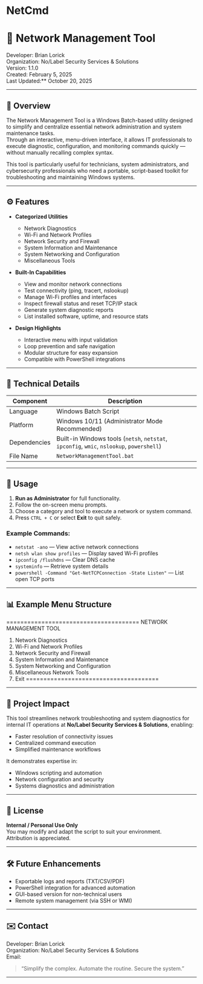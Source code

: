 # NetCmd
# 🧩 Network Management Tool
Developer: Brian Lorick  
Organization: No/Label Security Services & Solutions  
Version: 1.1.0  
Created: February 5, 2025  
Last Updated:** October 20, 2025  

---

## 📘 Overview
The Network Management Tool is a Windows Batch-based utility designed to simplify and centralize essential network administration and system maintenance tasks.  
Through an interactive, menu-driven interface, it allows IT professionals to execute diagnostic, configuration, and monitoring commands quickly — without manually recalling complex syntax.

This tool is particularly useful for technicians, system administrators, and cybersecurity professionals who need a portable, script-based toolkit for troubleshooting and maintaining Windows systems.

---

## ⚙️ Features
- **Categorized Utilities**
  - Network Diagnostics  
  - Wi-Fi and Network Profiles  
  - Network Security and Firewall  
  - System Information and Maintenance  
  - System Networking and Configuration  
  - Miscellaneous Tools  

- **Built-In Capabilities**
  - View and monitor network connections  
  - Test connectivity (ping, tracert, nslookup)  
  - Manage Wi-Fi profiles and interfaces  
  - Inspect firewall status and reset TCP/IP stack  
  - Generate system diagnostic reports  
  - List installed software, uptime, and resource stats  

- **Design Highlights**
  - Interactive menu with input validation  
  - Loop prevention and safe navigation  
  - Modular structure for easy expansion  
  - Compatible with PowerShell integrations  

---

## 🧠 Technical Details
| Component | Description |
|------------|-------------|
| Language | Windows Batch Script |
| Platform | Windows 10/11 (Administrator Mode Recommended) |
| Dependencies | Built-in Windows tools (`netsh`, `netstat`, `ipconfig`, `wmic`, `nslookup`, `powershell`) |
| File Name | `NetworkManagementTool.bat` |

---

## 🚀 Usage
1. **Run as Administrator** for full functionality.  
2. Follow the on-screen menu prompts.  
3. Choose a category and tool to execute a network or system command.  
4. Press `CTRL + C` or select **Exit** to quit safely.  

### Example Commands:
- `netstat -ano` — View active network connections  
- `netsh wlan show profiles` — Display saved Wi-Fi profiles  
- `ipconfig /flushdns` — Clear DNS cache  
- `systeminfo` — Retrieve system details  
- `powershell -Command "Get-NetTCPConnection -State Listen"` — List open TCP ports  

---

## 📊 Example Menu Structure

======================================
NETWORK MANAGEMENT TOOL

1. Network Diagnostics
2. Wi-Fi and Network Profiles
3. Network Security and Firewall
4. System Information and Maintenance
5. System Networking and Configuration
6. Miscellaneous Network Tools
7. Exit
======================================

---

## 🧩 Project Impact
This tool streamlines network troubleshooting and system diagnostics for internal IT operations at **No/Label Security Services & Solutions**, enabling:
- Faster resolution of connectivity issues  
- Centralized command execution  
- Simplified maintenance workflows  

It demonstrates expertise in:
- Windows scripting and automation
- Network configuration and security 
- Systems diagnostics and administration 

---

## 🔐 License
**Internal / Personal Use Only**  
You may modify and adapt the script to suit your environment.  
Attribution is appreciated.

---

## 🛠️ Future Enhancements
- Exportable logs and reports (TXT/CSV/PDF)  
- PowerShell integration for advanced automation  
- GUI-based version for non-technical users  
- Remote system management (via SSH or WMI)

---

## ✉️ Contact
Developer: Brian Lorick  
Organization: No/Label Security Services & Solutions  
Email:

> “Simplify the complex. Automate the routine. Secure the system.”

---



